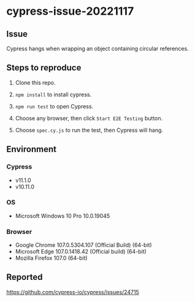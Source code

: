 # cypress-issue-20221117

## Issue

Cypress hangs when wrapping an object containing circular references.

## Steps to reproduce

1. Clone this repo.

1. `npm install` to install cypress.

1. `npm run test` to open Cypress.

1. Choose any browser, then click `Start E2E Testing` button.

1. Choose `spec.cy.js` to run the test, then Cypress will hang.

## Environment

### Cypress

* v11.1.0
* v10.11.0

### OS

* Microsoft Windows 10 Pro 10.0.19045

### Browser

* Google Chrome 107.0.5304.107 (Official Build) (64-bit)
* Microsoft Edge 107.0.1418.42 (Official build) (64-bit)
* Mozilla Firefox 107.0 (64-bit)

## Reported

https://github.com/cypress-io/cypress/issues/24715
